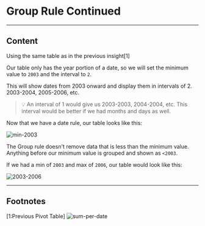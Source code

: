 ﻿---
author: Stefan-Stojanovic

aspects:
  - workout

type: normal

category: how to

---

# Group Rule Continued

---
## Content

Using the same table as in the previous insight[1]

Our table only has the year portion of a date, so we will set the minimum value to `2003` and the interval to `2`.

This will show dates from 2003 onward and display them in intervals of 2. 2003-2004, 2005-2006, etc.

> 💡 An interval of 1 would give us 2003-2003, 2004-2004, etc. This interval would be better if we had months and days as well.

Now that we have a date rule, our table looks like this:

![min-2003](https://img.enkipro.com/7917b8de75c47aac16826e4d08bc0a75.png)

The Group rule doesn't remove data that is less than the minimum value. Anything before our minimum value is grouped and shown as `<2003`.

If we had a min of `2003` and max of `2006`, our table would look like this:

![2003-2006](https://img.enkipro.com/938c2deed83b650d0c38865259e90e74.png)

---
## Footnotes

[1:Previous Pivot Table]
![sum-per-date](https://img.enkipro.com/24a1beda6708662699c2d33f68312a66.png)